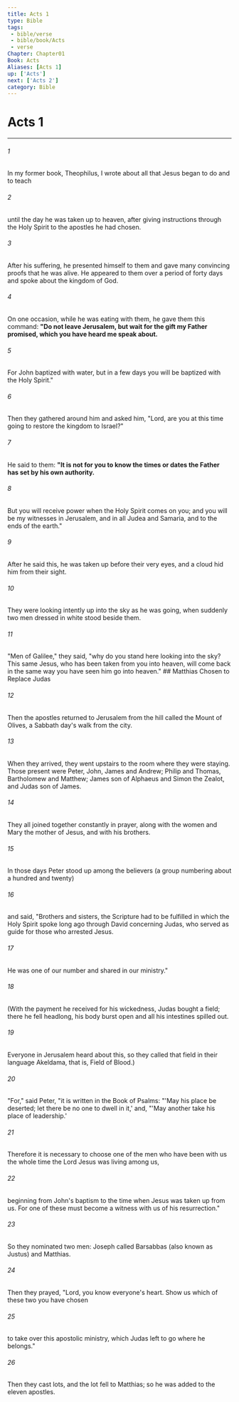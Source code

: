 ```yaml
---
title: Acts 1
type: Bible
tags:
 - bible/verse
 - bible/book/Acts
 - verse
Chapter: Chapter01
Book: Acts
Aliases: [Acts 1]
up: ['Acts']
next: ['Acts 2']
category: Bible
---
```

# Acts 1

***


###### 1 
In my former book, Theophilus, I wrote about all that Jesus began to do and to teach 

###### 2 
until the day he was taken up to heaven, after giving instructions through the Holy Spirit to the apostles he had chosen. 

###### 3 
After his suffering, he presented himself to them and gave many convincing proofs that he was alive. He appeared to them over a period of forty days and spoke about the kingdom of God. 

###### 4 
On one occasion, while he was eating with them, he gave them this command: **"Do not leave Jerusalem, but wait for the gift my Father promised, which you have heard me speak about.** 

###### 5 
For John baptized with water, but in a few days you will be baptized with the Holy Spirit." 

###### 6 
Then they gathered around him and asked him, "Lord, are you at this time going to restore the kingdom to Israel?" 

###### 7 
He said to them: **"It is not for you to know the times or dates the Father has set by his own authority.** 

###### 8 
But you will receive power when the Holy Spirit comes on you; and you will be my witnesses in Jerusalem, and in all Judea and Samaria, and to the ends of the earth." 

###### 9 
After he said this, he was taken up before their very eyes, and a cloud hid him from their sight. 

###### 10 
They were looking intently up into the sky as he was going, when suddenly two men dressed in white stood beside them. 

###### 11 
"Men of Galilee," they said, "why do you stand here looking into the sky? This same Jesus, who has been taken from you into heaven, will come back in the same way you have seen him go into heaven." ## Matthias Chosen to Replace Judas 

###### 12 
Then the apostles returned to Jerusalem from the hill called the Mount of Olives, a Sabbath day's walk from the city. 

###### 13 
When they arrived, they went upstairs to the room where they were staying. Those present were Peter, John, James and Andrew; Philip and Thomas, Bartholomew and Matthew; James son of Alphaeus and Simon the Zealot, and Judas son of James. 

###### 14 
They all joined together constantly in prayer, along with the women and Mary the mother of Jesus, and with his brothers. 

###### 15 
In those days Peter stood up among the believers (a group numbering about a hundred and twenty) 

###### 16 
and said, "Brothers and sisters, the Scripture had to be fulfilled in which the Holy Spirit spoke long ago through David concerning Judas, who served as guide for those who arrested Jesus. 

###### 17 
He was one of our number and shared in our ministry." 

###### 18 
(With the payment he received for his wickedness, Judas bought a field; there he fell headlong, his body burst open and all his intestines spilled out. 

###### 19 
Everyone in Jerusalem heard about this, so they called that field in their language Akeldama, that is, Field of Blood.) 

###### 20 
"For," said Peter, "it is written in the Book of Psalms: "'May his place be deserted; let there be no one to dwell in it,' and, "'May another take his place of leadership.' 

###### 21 
Therefore it is necessary to choose one of the men who have been with us the whole time the Lord Jesus was living among us, 

###### 22 
beginning from John's baptism to the time when Jesus was taken up from us. For one of these must become a witness with us of his resurrection." 

###### 23 
So they nominated two men: Joseph called Barsabbas (also known as Justus) and Matthias. 

###### 24 
Then they prayed, "Lord, you know everyone's heart. Show us which of these two you have chosen 

###### 25 
to take over this apostolic ministry, which Judas left to go where he belongs." 

###### 26 
Then they cast lots, and the lot fell to Matthias; so he was added to the eleven apostles. 
